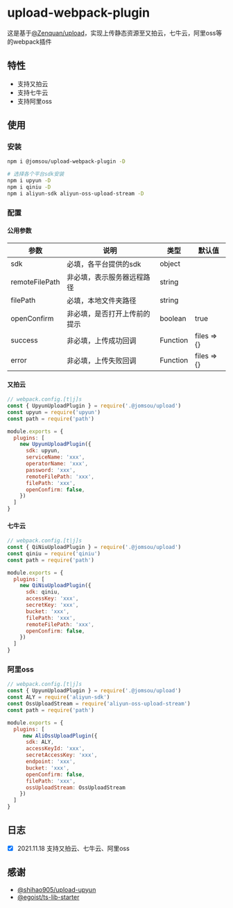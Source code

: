 # upload-webpack-plugin

这是基于[@Zenquan/upload](https://github.com/Zenquan/upload)，实现上传静态资源至又拍云，七牛云，阿里oss等的webpack插件

## 特性
- 支持又拍云
- 支持七牛云
- 支持阿里oss

## 使用
### 安装
```bash
npm i @jomsou/upload-webpack-plugin -D

# 选择各个平台sdk安装
npm i upyun -D
npm i qiniu -D
npm i aliyun-sdk aliyun-oss-upload-stream -D
```
### 配置

#### 公用参数

| 参数           | 说明                         | 类型     | 默认值      |
| -------------- | ---------------------------- | -------- | ----------- |
| sdk          | 必填，各平台提供的sdk         | object |  |
| remoteFilePath | 非必填，表示服务器远程路径   | string   |             |
| filePath       | 必填，本地文件夹路径       | string   |             |
| openConfirm    | 非必填，是否打开上传前的提示 | boolean  | true        |
| success        | 非必填，上传成功回调         | Function | files => {} |
| error          | 非必填，上传失败回调         | Function | files => {} |



#### 又拍云
```js
// webpack.config.[t|j]s
const { UpyunUploadPlugin } = require('.@jomsou/upload')
const upyun = require('upyun')
const path = require('path')

module.exports = {
  plugins: [
    new UpyunUploadPlugin({
      sdk: upyun,
      serviceName: 'xxx',
      operatorName: 'xxx',
      password: 'xxx',
      remoteFilePath: 'xxx',                                 
      filePath: 'xxx',
      openConfirm: false,   
    })
  ]
}
```

#### 七牛云
```js
// webpack.config.[t|j]s
const { QiNiuUploadPlugin } = require('.@jomsou/upload')
const qiniu = require('qiniu')
const path = require('path')

module.exports = {
  plugins: [
    new QiNiuUploadPlugin({
      sdk: qiniu,
      accessKey: 'xxx',
      secretKey: 'xxx',
      bucket: 'xxx',
      filePath: 'xxx',
      remoteFilePath: 'xxx',
      openConfirm: false,
    })
  ]
}
```

### 阿里oss
```js
// webpack.config.[t|j]s
const { UpyunUploadPlugin } = require('.@jomsou/upload')
const ALY = require('aliyun-sdk')
const OssUploadStream = require('aliyun-oss-upload-stream')
const path = require('path')

module.exports = {
  plugins: [
     new AliOssUploadPlugin({
      sdk: ALY,
      accessKeyId: 'xxx',
      secretAccessKey: 'xxx',
      endpoint: 'xxx',
      bucket: 'xxx',
      openConfirm: false,
      filePath: 'xxx',
      ossUploadStream: OssUploadStream
    })   
  ]
}      
```

## 日志

- [x] 2021.11.18 支持又拍云、七牛云、阿里oss

## 感谢

- [@shihao905/upload-upyun](https://github.com/shihao905/upload-upyun)
- [@egoist/ts-lib-starter](https://github.com/egoist/ts-lib-starter)
